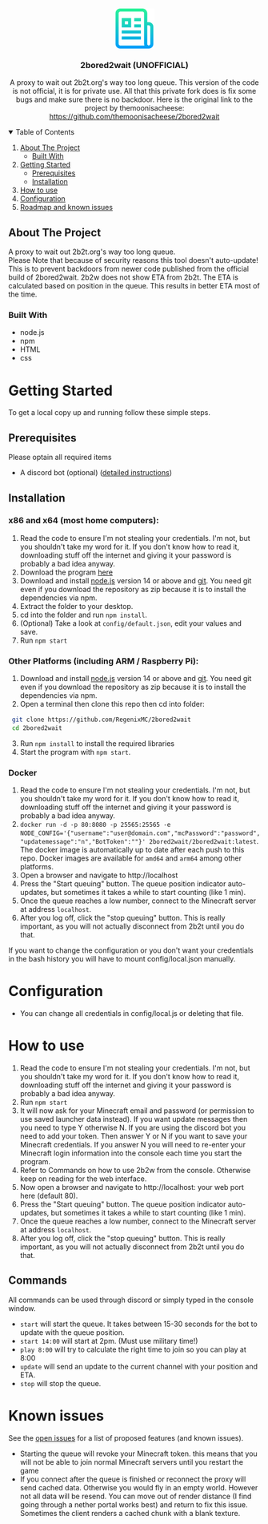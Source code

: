 <!-- PROJECT LOGO -->
</br>
<div align="center">

<a href="#readme.md"><img align="center" src="images/logo.png" alt="Logo" width="80" height="80"><a>

### 2bored2wait (UNOFFICIAL)

A proxy to wait out 2b2t.org's way too long queue.
This version of the code is not official, it is for private use. All that this private fork does is fix some bugs and make sure there is no backdoor.
Here is the original link to the project by themoonisacheese: https://github.com/themoonisacheese/2bored2wait

</div>

<!-- TABLE OF CONTENTS -->
<details open="open">
<summary>Table of Contents</summary><p>

1. [About The Project](#about-the-project)
   - [Built With](#built-with)
2. [Getting Started](#getting-started)
   - [Prerequisites](#prerequisites)
   - [Installation](#installation)
3. [How to use](#how-to-use)
4. [Configuration](#configuration)
5. [Roadmap and known issues](#roadmap-and-known-issues)

</p></details>

<!-- ABOUT THE PROJECT -->

## About The Project

A proxy to wait out 2b2t.org's way too long queue.  
Please Note that because of security reasons this tool doesn't auto-update! This is to prevent backdoors from newer code published from the official build of 2bored2wait.
2b2w does not show ETA from 2b2t. The ETA is calculated based on position in the queue. This results in better ETA most of the time.

### Built With

- node.js
- npm
- HTML
- css

<!-- GETTING STARTED -->

# Getting Started

To get a local copy up and running follow these simple steps.

## Prerequisites

Please optain all required items

- A discord bot (optional) ([detailed instructions](https://discordpy.readthedocs.io/en/stable/discord.html))

## Installation

### x86 and x64 (most home computers):

1. Read the code to ensure I'm not stealing your credentials. I'm not, but you shouldn't take my word for it. If you don't know how to read it, downloading stuff off the internet and giving it your password is probably a bad idea anyway.
2. Download the program [here](https://github.com/RegenixMC/2bored2wait/releases/latest)
3. Download and install [node.js](https://nodejs.org/) version 14 or above and [git](https://git-scm.com). You need git even if you download the repository as zip because it is to install the dependencies via npm.
4. Extract the folder to your desktop.
5. cd into the folder and run `npm install`.
6. (Optional) Take a look at `config/default.json`, edit your values and save.
7. Run `npm start`

### Other Platforms (including ARM / Raspberry Pi):

1. Download and install [node.js](https://nodejs.org/) version 14 or above and [git](https://git-scm.com). You need git even if you download the repository as zip because it is to install the dependencies via npm.
2. Open a terminal then clone this repo then cd into folder:

```sh
 git clone https://github.com/RegenixMC/2bored2wait
 cd 2bored2wait
```

3. Run `npm install` to install the required libraries
4. Start the program with `npm start`.

### Docker

1. Read the code to ensure I'm not stealing your credentials. I'm not, but you shouldn't take my word for it. If you don't know how to read it, downloading stuff off the internet and giving it your password is probably a bad idea anyway.
2. `docker run -d -p 80:8080 -p 25565:25565 -e NODE_CONFIG='{"username":"user@domain.com","mcPassword":"password","updatemessage":"n","BotToken":""}' 2bored2wait/2bored2wait:latest`. The docker image is automatically up to date after each push to this repo. Docker images are available for `amd64` and `arm64` among other platforms.
3. Open a browser and navigate to http://localhost
4. Press the "Start queuing" button. The queue position indicator auto-updates, but sometimes it takes a while to start counting (like 1 min).
5. Once the queue reaches a low number, connect to the Minecraft server at address `localhost`.
6. After you log off, click the "stop queuing" button. This is really important, as you will not actually disconnect from 2b2t until you do that.

If you want to change the configuration or you don't want your credentials in the bash history you will have to mount config/local.json manually.

# Configuration

- You can change all credentials in config/local.js or deleting that file.

# How to use

1. Read the code to ensure I'm not stealing your credentials. I'm not, but you shouldn't take my word for it. If you don't know how to read it, downloading stuff off the internet and giving it your password is probably a bad idea anyway.
2. Run `npm start`
3. It will now ask for your Minecraft email and password (or permission to use saved launcher data instead). If you want update messages then you need to type Y otherwise N. If you are using the discord bot you need to add your token. Then answer Y or N if you want to save your Minecraft credentials. If you answer N you will need to re-enter your Minecraft login information into the console each time you start the program.
4. Refer to Commands on how to use 2b2w from the console. Otherwise keep on reading for the web interface.
5. Now open a browser and navigate to http://localhost: your web port here (default 80).
6. Press the "Start queuing" button. The queue position indicator auto-updates, but sometimes it takes a while to start counting (like 1 min).
7. Once the queue reaches a low number, connect to the Minecraft server at address `localhost`.
8. After you log off, click the "stop queuing" button. This is really important, as you will not actually disconnect from 2b2t until you do that.

## Commands

All commands can be used through discord or simply typed in the console window.

- `start` will start the queue. It takes between 15-30 seconds for the bot to update with the queue position.
- `start 14:00` will start at 2pm. (Must use military time!)
- `play 8:00` will try to calculate the right time to join so you can play at 8:00
- `update` will send an update to the current channel with your position and ETA.
- `stop` will stop the queue.

<!-- ROADMAP -->

# Known issues

See the [open issues](https://github.com/RegenixMC/2bored2wait/issues) for a list of proposed features (and known issues).

- Starting the queue will revoke your Minecraft token. this means that you will not be able to join normal Minecraft servers until you restart the game
- If you connect after the queue is finished or reconnect the proxy will send cached data. Otherwise you would fly in an empty world. However not all data will be resend. You can move out of render distance (I find going through a nether portal works best) and return to fix this issue. Sometimes the client renders a cached chunk with a blank texture.
